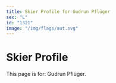 ```yaml
---
title: Skier Profile for Gudrun Pflüger
sex: "L"
id: "1321"
image: "/img/flags/aut.svg" 
---
```


# Skier Profile

This page is for: Gudrun Pflüger.
    